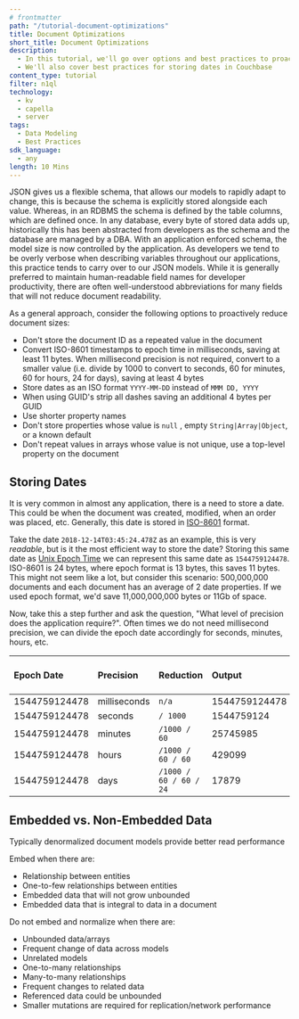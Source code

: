 ```yaml
---
# frontmatter
path: "/tutorial-document-optimizations"
title: Document Optimizations
short_title: Document Optimizations
description: 
  - In this tutorial, we'll go over options and best practices to proactively reduce document sizes
  - We'll also cover best practices for storing dates in Couchbase
content_type: tutorial
filter: n1ql
technology:
  - kv
  - capella
  - server
tags:
  - Data Modeling
  - Best Practices
sdk_language: 
  - any
length: 10 Mins
---
```


JSON gives us a flexible schema, that allows our models to rapidly adapt to change, this is because the schema is explicitly stored alongside each value.  Whereas, in an RDBMS the schema is defined by the table columns, which are defined once.  In any database, every byte of stored data adds up, historically this has been abstracted from developers as the schema and the database are managed by a DBA.  With an application enforced schema, the model size is now controlled by the application.  As developers we tend to be overly verbose when describing variables throughout our applications, this practice tends to carry over to our JSON models.   While it is generally preferred to maintain human-readable field names for developer productivity, there are often well-understood abbreviations for many fields that will not reduce document readability.

As a general approach, consider the following options to proactively reduce document sizes:

- Don't store the document ID as a repeated value in the document
- Convert ISO-8601 timestamps to epoch time in milliseconds, saving at least 11 bytes. When millisecond precision is not required, convert to a smaller value \(i.e. divide by 1000 to convert to seconds, 60 for minutes, 60 for hours, 24 for days\), saving at least 4 bytes
- Store dates as an ISO format `YYYY-MM-DD` instead of `MMM DD, YYYY`
- When using GUID's strip all dashes saving an additional 4 bytes per GUID
- Use shorter property names
- Don't store properties whose value is `null` , empty `String|Array|Object`, or a known default
- Don't repeat values in arrays whose value is not unique, use a top-level property on the document

## Storing Dates

It is very common in almost any application, there is a need to store a date.  This could be when the document was created, modified, when an order was placed, etc.  Generally, this date is stored in [ISO-8601](https://www.iso.org/iso-8601-date-and-time-format.html) format.  

Take the date `2018-12-14T03:45:24.478Z` as an example, this is very _readable_, but is it the most efficient way to store the date?  Storing this same date as [Unix Epoch Time](https://en.wikipedia.org/wiki/Unix_time) we can represent this same date as `1544759124478`.  ISO-8601 is 24 bytes, where epoch format is 13 bytes, this saves 11 bytes.  This might not seem like a lot, but consider this scenario: 500,000,000 documents and each document has an average of 2 date properties.  If we used epoch format, we'd save 11,000,000,000 bytes or 11Gb of space.  

Now, take this a step further and ask the question, "What level of precision does the application require?".  Often times we do not need millisecond precision, we can divide the epoch date accordingly for seconds, minutes, hours, etc.

| **Epoch Date** | **Precision** | **Reduction** | **Output** | **Length / Bytes** |
| :--- | :--- | :--- | :--- | :--- |
| 1544759124478 | milliseconds | `n/a` | 1544759124478 | 13 |
| 1544759124478 | seconds | `/ 1000` | 1544759124 | 10 |
| 1544759124478 | minutes | `/1000 / 60` | 25745985 | 8 |
| 1544759124478 | hours | `/1000 / 60 / 60` | 429099 | 6 |
| 1544759124478 | days | `/1000 / 60 / 60 / 24` | 17879 | 5 |

## Embedded vs. Non-Embedded Data

Typically denormalized document models provide better read performance

Embed when there are:

- Relationship between entities
- One-to-few relationships between entities
- Embedded data that will not grow unbounded
- Embedded data that is integral to data in a document

Do not embed and normalize when there are:

- Unbounded data/arrays
- Frequent change of data across models
- Unrelated models
- One-to-many relationships
- Many-to-many relationships
- Frequent changes to related data
- Referenced data could be unbounded
- Smaller mutations are required for replication/network performance

